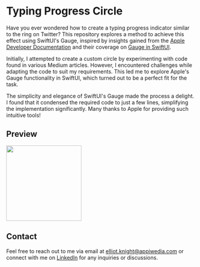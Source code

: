 # Typing Progress Circle

Have you ever wondered how to create a typing progress indicator similar to the ring on Twitter? This repository explores a method to achieve this effect using SwiftUI's Gauge, inspired by insights gained from the [Apple Developer Documentation](https://developer.apple.com) and their coverage on [Gauge in SwiftUI](https://developer.apple.com/documentation/swiftui/gauge).

Initially, I attempted to create a custom circle by experimenting with code found in various Medium articles. However, I encountered challenges while adapting the code to suit my requirements. This led me to explore Apple's Gauge functionality in SwiftUI, which turned out to be a perfect fit for the task.

The simplicity and elegance of SwiftUI's Gauge made the process a delight. I found that it condensed the required code to just a few lines, simplifying the implementation significantly. Many thanks to Apple for providing such intuitive tools!

## Preview

<img src="https://github.com/Harry-KNIGHT/ImageGifVideoForReadme/blob/main/gifs/MaxCharCount.gif" width="200px">

## Contact

Feel free to reach out to me via email at [elliot.knight@appiwedia.com](mailto:elliot.knight@appiwedia.com) or connect with me on [LinkedIn](https://www.linkedin.com/in/elliot-knight-appiwedia/) for any inquiries or discussions.
